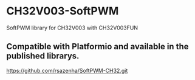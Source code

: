 # CH32V003-SoftPWM
SoftPWM library for CH32V003 with CH32V003FUN

## **Compatible with Platformio and available in the published librarys.**
https://github.com/rsazenha/SoftPWM-CH32.git
